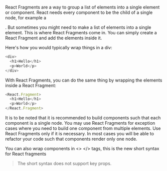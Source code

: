React Fragments are a way to group a list of elements into a single element or component. React needs every component to be the child of a single node, for example a <div>. But sometimes you might need to make a list of elements into a single element. This is where React Fragments come in. You can simply create a React Fragment and add the elements inside it.

Here's how you would typically wrap things in a div:

```js
<div>
  <h1>Hello</h1>
  <p>World</p>
</div>
```

With React Fragments, you can do the same thing by wrapping the elements inside a React Fragment:

```js
<React.Fragment>
  <h1>Hello</h1>
  <p>World</p>
</React.Fragment>
```

It is to be noted that it is recommended to build components such that each component is a single node. You may use React Fragments for exception cases where you need to build one component from multiple elements. Use React Fragments only if it is necessary. In most cases you will be able to refactor your code such that components render only one node.

You can also wrap components in <> </> tags, this is the new short syntax for React fragments
> The short syntax does not support key props. 
